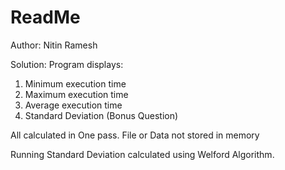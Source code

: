 # ReadMe
Author: Nitin Ramesh

Solution: 
Program displays:
1) Minimum execution time
2) Maximum execution time
3) Average execution time 
4) Standard Deviation (Bonus Question)

All calculated in One pass. File or Data not stored in memory

Running Standard Deviation calculated using Welford Algorithm. 


